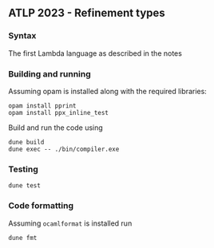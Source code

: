 ## ATLP 2023 - Refinement types

### Syntax

The first Lambda language as described in the notes

### Building and running

Assuming opam is installed along with the required libraries:

```
opam install pprint
opam install ppx_inline_test
```

Build and run the code using

```
dune build
dune exec -- ./bin/compiler.exe
```

### Testing

```
dune test
```

### Code formatting

Assuming `ocamlformat` is installed run

```
dune fmt
```
